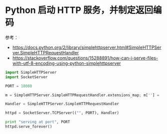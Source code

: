 # Python 启动 HTTP 服务，并制定返回编码
参考：
 * https://docs.python.org/2/library/simplehttpserver.html#SimpleHTTPServer.SimpleHTTPRequestHandler
 * https://stackoverflow.com/questions/15288891/how-can-i-serve-files-with-utf-8-encoding-using-python-simplehttpserver

```python
import SimpleHTTPServer
import SocketServer

PORT = 18080

m = SimpleHTTPServer.SimpleHTTPRequestHandler.extensions_map; m[''] = 'text/plain'; m.update(dict([(k, v + ';charset=UTF-8') for k, v in m.items()]));

Handler = SimpleHTTPServer.SimpleHTTPRequestHandler

httpd = SocketServer.TCPServer(("", PORT), Handler)

print "serving at port", PORT
httpd.serve_forever()
```
